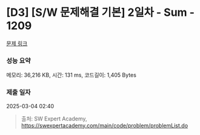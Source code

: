 # [D3] [S/W 문제해결 기본] 2일차 - Sum - 1209 

[문제 링크](https://swexpertacademy.com/main/code/problem/problemDetail.do?contestProbId=AV13_BWKACUCFAYh) 

### 성능 요약

메모리: 36,216 KB, 시간: 131 ms, 코드길이: 1,405 Bytes

### 제출 일자

2025-03-04 02:40



> 출처: SW Expert Academy, https://swexpertacademy.com/main/code/problem/problemList.do